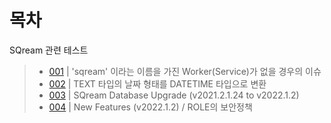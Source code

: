 목차
===

SQream 관련 테스트
> * [001](https://github.com/hyunVSpaul/sqream/blob/main/001.md "'sqream' 이라는 이름을 가진 Worker(Service)가 없을 경우의 이슈") | 'sqream' 이라는 이름을 가진 Worker(Service)가 없을 경우의 이슈
> * [002](https://github.com/hyunVSpaul/sqream/blob/main/002.md "TEXT 타입의 날짜 형태를 DATETIME 타입으로 변환") | TEXT 타입의 날짜 형태를 DATETIME 타입으로 변환
> * [003](https://github.com/hyunVSpaul/sqream/blob/main/003.md "SQream Database Upgrade (v2021.2.1.24 to v2022.1.2)") | SQream Database Upgrade (v2021.2.1.24 to v2022.1.2)
> * [004](https://github.com/hyunVSpaul/sqream/blob/main/004.md "New Features (v2022.1.2) / ROLE의 보안정책") | New Features (v2022.1.2) / ROLE의 보안정책
